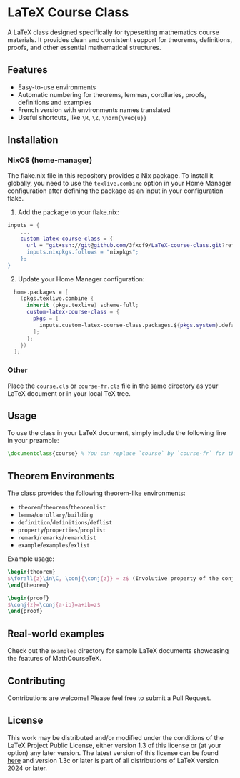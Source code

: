 # LaTeX Course Class

A LaTeX class designed specifically for typesetting mathematics course materials. It provides clean and consistent support for theorems, definitions, proofs, and other essential mathematical structures.

## Features

- Easy-to-use environments
- Automatic numbering for theorems, lemmas, corollaries, proofs, definitions and examples
- French version with environments names translated
- Useful shortcuts, like `\R`, `\Z`, `\norm{\vec{u}}`

## Installation

### NixOS (home-manager)

The flake.nix file in this repository provides a Nix package. To install it globally, you need to use the `texlive.combine` option in your Home Manager configuration after defining the package as an input in your configuration flake.

1. Add the package to your flake.nix:

```nix
inputs = {
    ...
    custom-latex-course-class = {
      url = "git+ssh://git@github.com/3fxcf9/LaTeX-course-class.git?ref=main&shallow=1";
      inputs.nixpkgs.follows = "nixpkgs";
    };
}
```

2. Update your Home Manager configuration:

```nix
  home.packages = [
    (pkgs.texlive.combine {
      inherit (pkgs.texlive) scheme-full;
      custom-latex-course-class = {
        pkgs = [
          inputs.custom-latex-course-class.packages.${pkgs.system}.default
        ];
      };
    })
  ];

```

### Other

Place the `course.cls` or `course-fr.cls` file in the same directory as your LaTeX document or in your local TeX tree.

## Usage

To use the class in your LaTeX document, simply include the following line in your preamble:

```latex
\documentclass{course} % You can replace `course` by `course-fr` for the french version
```

## Theorem Environments

The class provides the following theorem-like environments:

- `theorem`/`theorems`/`theoremlist`
- `lemma`/`corollary`/`building`
- `definition`/`definitions`/`deflist`
- `property`/`properties`/`proplist`
- `remark`/`remarks`/`remarklist`
- `example`/`examples`/`exlist`

Example usage:

```latex
\begin{theorem}
$\forall{z}\in\C, \conj{\conj{z}} = z$ (Involutive property of the conjugate)
\end{theorem}

\begin{proof}
$\conj{z}=\conj{a-ib}=a+ib=z$
\end{proof}
```

## Real-world examples

Check out the `examples` directory for sample LaTeX documents showcasing the features of MathCourseTeX.

## Contributing

Contributions are welcome! Please feel free to submit a Pull Request.

## License

This work may be distributed and/or modified under the conditions of the LaTeX Project Public License, either version 1.3 of this license or (at your option) any later version.
The latest version of this license can be found [here](https://www.latex-project.org/lppl.txt) and version 1.3c or later is part of all distributions of LaTeX version 2024 or later.
